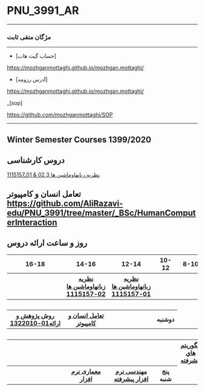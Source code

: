 # PNU_3991_AR
----------
### مژگان متقی ثابت 

---
- [حساب گیت هاب]

https://mozhganmottaghi.github.io/mozhgan.mottaghi/

- [آدرس رزومه]

https://mozhganmottaghi.github.io/mozhgan.mottaghi/

_[sop]

https://github.com/mozhganmottaghi/SOP


-------------------
## Winter Semester Courses 1399/2020

## دروس کارشناسی

[1115157_01 & 02 نظريه زبانهاوماشين ها 3](https://github.com/AliRazavi-edu/PNU_3991/tree/master/_BSc/Theory-of-Languages-and-Machines)


تعامل انسان و کامپیوتر
https://github.com/AliRazavi-edu/PNU_3991/tree/master/_BSc/HumanComputerInteraction
-----------------

## روز و ساعت ارائه دروس

<table style="width:100%">
  <tr>
    <th >16-18</th>
    <th >14-16</th>
    <th >12-14</th>
    <th>10-12</th>
    <th>8-10</th>
    <th>روز</th>
  </tr>
  <tr>
    <th ></th>
    <th ><a  href="https://github.com/AliRazavi-edu/PNU_3991/tree/master/_BSc/Theory-of-Languages-and-Machines">نظريه زبانهاوماشين ها 02-1115157</a></th>
    <th ><a href="https://github.com/AliRazavi-edu/PNU_3991/tree/master/_BSc/Theory-of-Languages-and-Machines" >نظريه زبانهاوماشين ها 01-1115157</a></th>
    <th></th>
    <th></th>
    <th>شنبه</th>
  </tr>
   <tr>
    <th ></th>
    <th ></th>
    <th></th>
    <th></th>
    <th ></th>
    <th>یک شنبه</th>
  </tr>
   <tr>
     <th ><a href=
             " >روش پژوهش و ارائه02-1322010</a> </th>
     <th ><a  href=
       ">روش پژوهش و ارائه01-1322010</a></th>
     <th><a  href=
            ">طراحي واسط كاربر</a></th>
     <th><a href=
       ">تعامل انسان و كامپيوتر</a></th>
    <th ></th>   
    <th>دوشنبه</th>
  </tr>
   <tr>
    <th ></th>
    <th ></th>
    <th></th>
    <th></th>
    <th ></th>
    <th>سه شنبه</th>
  </tr>
   <tr>
    <th ></th>
    <th ></th>
    <th></th>
    <th></th>
     <th ><a  href="https://github.com/AliRazavi-edu/PNU_3991/tree/master/_MSc/AdvancedAlgorithms">الگوريتم هاي پيشرفته</a></th>
    <th>چهارشنبه</th>
  </tr>
   <tr>
    <th ></th>
     <th ><a  href=
             ">مديريت پروژه هاي نرم افزاري</a></th>
     <th ><a  href=
       ">معماری نرم افزار</a></th>
     <th><a  href=
            ">متدولوژی ایجاد نرم افزار</a></th>
    <th><a href=
       ">مهندسی نرم افزار پیشرفته</a></th>
    <th>پنج شنبه</th>
  </tr>
</table>

